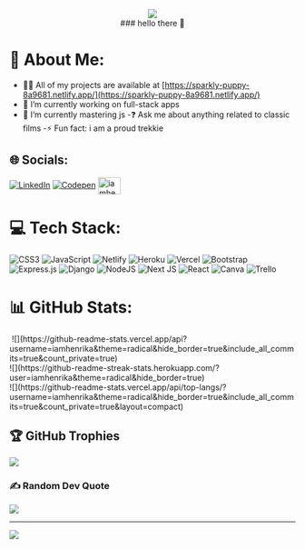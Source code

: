 <p align="center">
  <img src="https://media.giphy.com/media/WJZHd7NDnfoLrw3ru6/giphy.gif"> <br />
  ### hello there 👋
</p>

# 💫 About Me:
- 👨‍💻 All of my projects are available at [https://sparkly-puppy-8a9681.netlify.app/](https://sparkly-puppy-8a9681.netlify.app/)
- 🔭 I’m currently working on full-stack apps
- 🌱 I’m currently mastering js
-❓ Ask me about anything related to classic films
-⚡ Fun fact: i am a proud trekkie

## 🌐 Socials:
[![LinkedIn](https://img.shields.io/badge/LinkedIn-%230077B5.svg?logo=linkedin&logoColor=white)](https://linkedin.com/in/henrikasmith)
[![Codepen](https://img.shields.io/badge/Codepen-000000?style=for-the-badge&logo=codepen&logoColor=white)](https://codepen.io/iamhenrika)
<a href="https://codesandbox.io/iamhenrika" target="blank"><img align="center" src="https://raw.githubusercontent.com/rahuldkjain/github-profile-readme-generator/master/src/images/icons/Social/codesandbox.svg" alt="iamhenrika" height="30" width="40" /></a>

# 💻 Tech Stack:
![CSS3](https://img.shields.io/badge/css3-%231572B6.svg?style=plastic&logo=css3&logoColor=white) ![JavaScript](https://img.shields.io/badge/javascript-%23323330.svg?style=plastic&logo=javascript&logoColor=%23F7DF1E) ![Netlify](https://img.shields.io/badge/netlify-%23000000.svg?style=plastic&logo=netlify&logoColor=#00C7B7) ![Heroku](https://img.shields.io/badge/heroku-%23430098.svg?style=plastic&logo=heroku&logoColor=white) ![Vercel](https://img.shields.io/badge/vercel-%23000000.svg?style=plastic&logo=vercel&logoColor=white) ![Bootstrap](https://img.shields.io/badge/bootstrap-%23563D7C.svg?style=plastic&logo=bootstrap&logoColor=white) ![Express.js](https://img.shields.io/badge/express.js-%23404d59.svg?style=plastic&logo=express&logoColor=%2361DAFB) ![Django](https://img.shields.io/badge/django-%23092E20.svg?style=plastic&logo=django&logoColor=white) ![NodeJS](https://img.shields.io/badge/node.js-6DA55F?style=plastic&logo=node.js&logoColor=white) ![Next JS](https://img.shields.io/badge/Next-black?style=plastic&logo=next.js&logoColor=white) ![React](https://img.shields.io/badge/react-%2320232a.svg?style=plastic&logo=react&logoColor=%2361DAFB) ![Canva](https://img.shields.io/badge/Canva-%2300C4CC.svg?style=plastic&logo=Canva&logoColor=white) ![Trello](https://img.shields.io/badge/Trello-%23026AA7.svg?style=plastic&logo=Trello&logoColor=white)

# 📊 GitHub Stats:
<img align="center">
![](https://github-readme-stats.vercel.app/api?username=iamhenrika&theme=radical&hide_border=true&include_all_commits=true&count_private=true)<br/>
![](https://github-readme-streak-stats.herokuapp.com/?user=iamhenrika&theme=radical&hide_border=true)<br/>
![](https://github-readme-stats.vercel.app/api/top-langs/?username=iamhenrika&theme=radical&hide_border=true&include_all_commits=true&count_private=true&layout=compact)
</img>

## 🏆 GitHub Trophies
![](https://github-profile-trophy.vercel.app/?username=iamhenrika&theme=radical&no-frame=true&no-bg=true&margin-w=4)

### ✍️ Random Dev Quote
![](https://quotes-github-readme.vercel.app/api?type=vetical&theme=radical)

---
[![](https://visitcount.itsvg.in/api?id=iamhenrika&icon=8&color=5)](https://visitcount.itsvg.in)

<!-- Proudly created with GPRM ( https://gprm.itsvg.in ) -->
